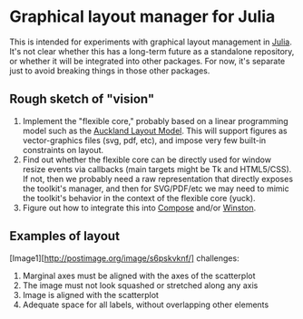# Graphical layout manager for Julia

This is intended for experiments with graphical layout management in [Julia][Julia]. It's not clear whether this has a long-term future as a standalone repository, or whether it will be integrated into other packages. For now, it's separate just to avoid breaking things in those other packages.

## Rough sketch of "vision"

1. Implement the "flexible core," probably based on a linear programming model such as the [Auckland Layout Model][ALM]. This will support figures as vector-graphics files (svg, pdf, etc), and impose very few built-in constraints on layout.
2. Find out whether the flexible core can be directly used for window resize events via callbacks (main targets might be Tk and HTML5/CSS). If not, then we probably need a raw representation that directly exposes the toolkit's manager, and then for SVG/PDF/etc we may need to mimic the toolkit's behavior in the context of the flexible core (yuck).
3. Figure out how to integrate this into [Compose][Compose] and/or [Winston][Winston].

## Examples of layout

[Image1][http://postimage.org/image/s6pskvknf/] challenges:

1. Marginal axes must be aligned with the axes of the scatterplot
2. The image must not look squashed or stretched along any axis
3. Image is aligned with the scatterplot
4. Adequate space for all labels, without overlapping other elements

[Julia]: http://julialang.org "Julia"
[Compose]: https://github.com/dcjones/compose
[ALM]: https://www.cs.auckland.ac.nz/courses/compsci705s2c/lectures/geraldpapers/reading1_LutterothStrandhWeber.pdf
[Winston]: https://github.com/nolta/Winston.jl
